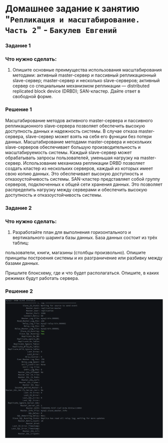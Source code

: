 # Домашнее задание к занятию "`Репликация и масштабирование. Часть 2`" - `Бакулев Евгений`

### Задание 1
### Что нужно сделать:

1. Опишите основные преимущества использования масштабирования методами:
активный master-сервер и пассивный репликационный slave-сервер;
master-сервер и несколько slave-серверов;
активный сервер со специальным механизмом репликации — distributed replicated block device (DRBD);
SAN-кластер.
Дайте ответ в свободной форме.

### Решение 1

Масштабирование методов активного master-сервера и пассивного репликационного slave-сервера позволяет обеспечить высокую доступность данных и надежность системы. В случае отказа master-сервера, slave-сервер может взять на себя его функции без потери данных. Масштабирование методами master-сервера и нескольких slave-серверов обеспечивает большую производительность и масштабируемость системы. Каждый slave-сервер может обрабатывать запросы пользователей, уменьшая нагрузку на master-сервер. Использование механизма репликации DRBD позволяет создать кластер из нескольких серверов, каждый из которых имеет свою копию данных. Это обеспечивает высокую доступность и отказоустойчивость системы. SAN-кластер представляет собой группу серверов, подключенных к общей сети хранения данных. Это позволяет распределить нагрузку между серверами и обеспечить высокую доступность и отказоустойчивость системы.


### Задание 2
### Что нужно сделать:

1. Разработайте план для выполнения горизонтального и вертикального шаринга базы данных. База данных состоит из трёх таблиц:

пользователи,
книги,
магазины (столбцы произвольно).
Опишите принципы построения системы и их разграничение или разбивку между базами данных.

Пришлите блоксхему, где и что будет располагаться. Опишите, в каких режимах будут работать сервера.
   
### Решение 2

![Скрин](https://github.com/garrkiss/replication/blob/main/img/%D0%A1%D0%BA%D1%80%D0%B8%D0%BD%D1%88%D0%BE%D1%82%2004.08.24_15.32.15.png)

